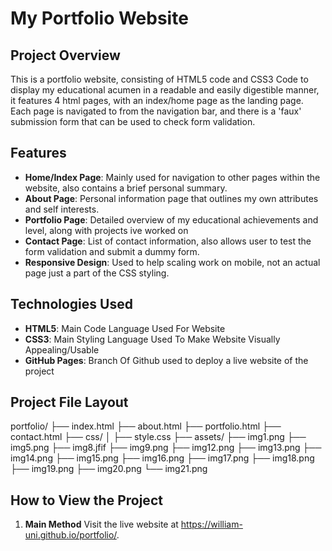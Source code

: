 # My Portfolio Website

## Project Overview
This is a portfolio website, consisting of HTML5 code and CSS3 Code to display my educational acumen in a readable
and easily digestible manner, it features 4 html pages, with an index/home page as the landing page.
Each page is navigated to from the navigation bar, and there is a 'faux' submission form that can be used to check form validation.


## Features
- **Home/Index Page**: Mainly used for navigation to other pages within the website, also contains a brief personal summary.
- **About Page**: Personal information page that outlines my own attributes and self interests.
- **Portfolio Page**: Detailed overview of my educational achievements and level, along with projects ive worked on
- **Contact Page**: List of contact information, also allows user to test the form validation and submit a dummy form.
- **Responsive Design**: Used to help scaling work on mobile, not an actual page just a part of the CSS styling.

## Technologies Used
- **HTML5**: Main Code Language Used For Website
- **CSS3**: Main Styling Language Used To Make Website Visually Appealing/Usable
- **GitHub Pages**: Branch Of Github used to deploy a live website of the project
## Project File Layout
portfolio/
 ├── index.html
 ├── about.html
 ├── portfolio.html
 ├── contact.html
 ├── css/
 │ ├── style.css
 ├── assets/
 ├── img1.png
 ├── img5.png
 ├── img8.jfif
 ├── img9.png
 ├── img12.png
 ├── img13.png
 ├── img14.png 
 ├── img15.png
 ├── img16.png 
 ├── img17.png
 ├── img18.png
 ├── img19.png 
 ├── img20.png
 └── img21.png
## How to View the Project
1. **Main Method** Visit the live website at https://william-uni.github.io/portfolio/.
